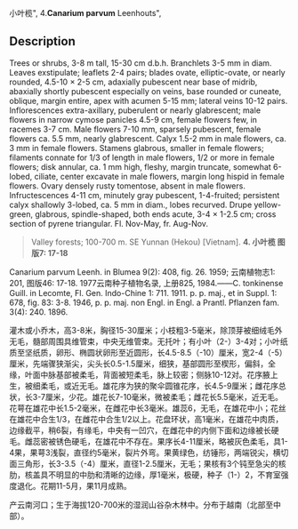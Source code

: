 小叶榄",
4.**Canarium parvum** Leenhouts",

## Description
Trees or shrubs, 3-8 m tall, 15-30 cm d.b.h. Branchlets 3-5 mm in diam. Leaves exstipulate; leaflets 2-4 pairs; blades ovate, elliptic-ovate, or nearly rounded, 4.5-10 × 2-5 cm, adaxially pubescent near base of midrib, abaxially shortly pubescent especially on veins, base rounded or cuneate, oblique, margin entire, apex with acumen 5-15 mm; lateral veins 10-12 pairs. Inflorescences extra-axillary, puberulent or nearly glabrescent; male flowers in narrow cymose panicles 4.5-9 cm, female flowers few, in racemes 3-7 cm. Male flowers 7-10 mm, sparsely pubescent, female flowers ca. 5.5 mm, nearly glabrescent. Calyx 1.5-2 mm in male flowers, ca. 3 mm in female flowers. Stamens glabrous, smaller in female flowers; filaments connate for 1/3 of length in male flowers, 1/2 or more in female flowers; disk annular, ca. 1 mm high, fleshy, margin truncate, somewhat 6-lobed, ciliate, center excavate in male flowers, margin long hispid in female flowers. Ovary densely rusty tomentose, absent in male flowers. Infructescences 4-11 cm, minutely gray pubescent, 1-4-fruited; persistent calyx shallowly 3-lobed, ca. 5 mm in diam., lobes recurved. Drupe yellow-green, glabrous, spindle-shaped, both ends acute, 3-4 × 1-2.5 cm; cross section of pyrene triangular. Fl. Nov-May, fr. Aug-Nov.

> Valley forests; 100-700 m. SE Yunnan (Hekou) [Vietnam].
**4. 小叶榄 图版7: 17-18**

Canarium parvum Leenh. in Blumea 9(2): 408, fig. 26. 1959; 云南植物志1: 201, 图版46: 17-18. 1977云南种子植物名录, 上册825, 1984.——C. tonkinense Guill. in Lecomte, Fl. Gen. Indo-Chine 1: 711. 1911. p. p. maj., et in Suppl. 1: 678, fig. 83: 3-8. 1946, p. p. maj. non Engl. in Engl. a Prantl. Pflanzen fam. 3(4): 240. 1896.

灌木或小乔木，高3-8米，胸径15-30厘米；小枝粗3-5毫米，除顶芽被细绒毛外无毛，髓部周围具维管束，中央无维管束。无托叶；有小叶（2-）3-4对；小叶纸质至坚纸质，卵形、椭圆状卵形至近圆形，长4.5-8.5（-10）厘米，宽2-4（-5）厘米，先端骤狭渐尖，尖头长0.5-1.5厘米，细狭，基部圆形至楔形，偏斜，全缘，叶面中脉基部被柔毛，背面被短柔毛，脉上较密；侧脉10-12对。花序腋上生，被细柔毛，或近无毛。雄花序为狭的聚伞圆锥花序，长4.5-9厘米；雌花序总状，长3-7厘米，少花。雄花长7-10毫米，微被柔毛；雌花长5.5毫米，近无毛。花萼在雄花中长1.5-2毫米，在雌花中长3毫米。雄蕊6，无毛，在雄花中小；花丝在雄花中合生1/3，在雌花中合生1/2以上。花盘环状，高1毫米，在雄花中肉质，边缘截平，稍6裂，有缘毛，中央有一凹穴，在雌花中的内侧下面和边缘被长硬毛。雌蕊密被锈色硬毛，在雄花中不存在。果序长4-11厘米，略被灰色柔毛，具1-4果，果萼3浅裂，直径约5毫米，裂片外弯。果黄绿色，纺锤形，两端锐尖，横切面三角形，长3-3.5（-4）厘米，直径1-2.5厘米，无毛；果核有3个钝至急尖的核肋，核盖具不明显的中肋和清晰的边缘，厚1毫米，极硬，种子（1-）2，不育室强度退化。花期11-5月，果11月成熟。

产云南河口；生于海拔120-700米的湿润山谷杂木林中。分布于越南（北部至中部）。

